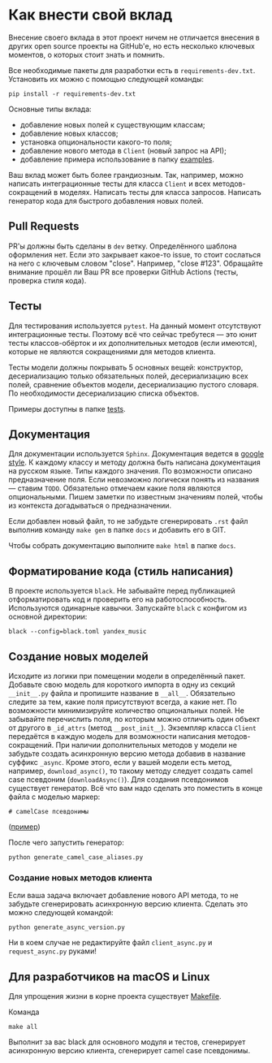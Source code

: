 # Как внести свой вклад

Внесение своего вклада в этот проект ничем не отличается внесения в других 
open source проекты на GitHub'e, но есть несколько ключевых моментов, о которых
стоит знать и помнить.

Все необходимые пакеты для разработки есть в `requirements-dev.txt`.
Установить их можно с помощью следующей команды:
```
pip install -r requirements-dev.txt
```

Основные типы вклада:
- добавление новых полей к существующим классам;
- добавление новых классов;
- установка опциональности какого-то поля;
- добавление нового метода в `Client` (новый запрос на API);
- добавление примера использование в папку [examples](examples).

Ваш вклад может быть более грандиозным. Так, например, можно написать 
интеграционные тесты для класса `Client` и всех методов-сокращений в моделях.
Написать тесты для класса запросов. Написать генератор кода для быстрого добавления
новых полей.

## Pull Requests

PR'ы должны быть сделаны в `dev` ветку. Определённого шаблона оформления
нет. Если это закрывает какое-то issue, то стоит сослаться на него с ключевым
словом "close". Например, "close #123". Обращайте внимание прошёл ли Ваш PR все
проверки GitHub Actions (тесты, проверка стиля кода).

## Тесты

Для тестирования используется `pytest`. На данный момент отсутствуют 
интеграционные тесты. Поэтому всё что сейчас 
требутеся — это юнит тесты классов-обёрток и их дополнительных методов 
(если имеются), которые не являются сокращениями для методов клиента.

Тесты модели должны покрывать 5 основных вещей: конструктор, десериализацию 
только обязательных полей, десериализацию всех полей, сравнение
объектов модели, десериализацию пустого словаря. По необходимости десериализацию
списка объектов.

Примеры доступны в папке [tests](tests).

## Документация

Для документации используется `Sphinx`. Документация ведется в [google style](https://sphinxcontrib-napoleon.readthedocs.io/en/latest/example_google.html).
К каждому классу и методу должна быть написана документация на русском языке. 
Типы каждого значения. По возможности описано предназначение поля. Если 
невозможно логически понять из названия — ставим `TODO`. Обязательно отмечаем 
какие поля являются опциональными. Пишем заметки по известным значениям полей, 
чтобы из контекста догадываться о предназначении.

Если добавлен новый файл, то не забудьте сгенерировать `.rst` файл
выполнив команду `make gen` в папке `docs` и добавить его в GIT.

Чтобы собрать документацию выполните `make html` в папке `docs`.

## Форматирование кода (стиль написания)

В проекте используется `black`. Не забывайте перед публикацией
отформатировать код и проверить его на работоспособность.
Используются одинарные кавычки. Запускайте `black` с конфигом из основной директории:

```shell
black --config=black.toml yandex_music
```

## Создание новых моделей

Исходите из логики при помещении модели в определённый пакет.
Добавьте свою модель для короткого импорта в одну из секций `__init__.py` файла
и пропишите название в `__all__`. Обязательно следите за тем, какие поля
присутствуют всегда, а какие нет. По возможности минимизируйте количество
опциональных полей. Не забывайте перечислить поля, по которым можно отличить
один объект от другого в `_id_attrs` (метод `__post_init__`). Экземпляр класса 
`Client` передаётся в каждую модель для возможности написания методов-сокращений. 
При наличии дополнительных методов у модели не забудьте создать асинхронную версию
метода добавив в название суффикс `_async`. Кроме этого, если у вашей модели 
есть метод, например, `download_async()`, то такому методу следует создать
camel case псевдоним (`downloadAsync()`). Для создания псевдонимов существует 
генератор. Всё что вам надо сделать это поместить в конце файла с моделью маркер:

```
# camelCase псевдонимы
```
([пример](https://github.com/MarshalX/yandex-music-api/blob/a30082f4929e56381c870cb03103777ae29bcc6b/yandex_music/tracks_list.py#L80))

После чего запустить генератор:
```shell
python generate_camel_case_aliases.py
```

### Создание новых методов клиента

Если ваша задача включает добавление нового API метода, то не забудьте 
сгенерировать асинхронную версию клиента. Сделать это можно следующей командой:

```shell
python generate_async_version.py
```

Ни в коем случае не редактируйте файл `client_async.py` и `request_async.py` руками!

## Для разработчиков на macOS и Linux

Для упрощения жизни в корне проекта существует [Makefile](Makefile). 

Команда
```shell
make all
```

Выполнит за вас black для основного модуля и тестов, сгенерирует асинхронную 
версию клиента, сгенерирует camel case псевдонимы.
